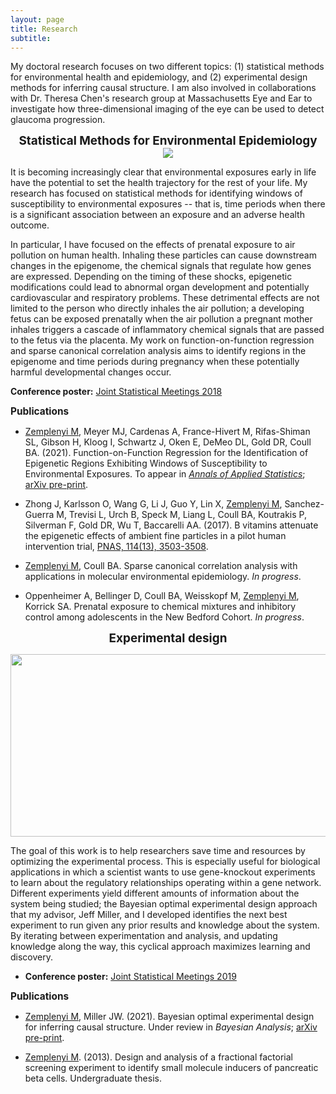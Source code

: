 ```yaml
---
layout: page
title: Research
subtitle: 
---
```


<!-- <i> Selected publications by topic listed below. A full list of publications is available <a href="https://scholar.google.com/citations?user=Pb7FyDkAAAAJ&hl=en">here</a>.</i> -->

My doctoral research focuses on two different topics: (1) statistical methods for environmental health and epidemiology, and (2) experimental design methods for inferring causal structure. I am also involved in collaborations with Dr. Theresa Chen's research group at Massachusetts Eye and Ear to investigate how three-dimensional imaging of the eye can be used to detect glaucoma progression.   

<center> <strong style="font-size: 135%;"> Statistical Methods for Environmental Epidemiology</strong>  </center>  
  
<center> 
<img src="https://mzemplenyi.github.io/img/environmental_epi.PNG"
     style="height:auto;">
</center>  


It is becoming increasingly clear that environmental exposures early in life have the potential to set the health trajectory for the rest of your life. My research has focused on statistical methods for identifying windows of susceptibility to environmental exposures -- that is, time periods when there is a significant association between an exposure and an adverse health outcome.  
  
  
In particular, I have focused on the effects of prenatal exposure to air pollution on human health. Inhaling these particles can cause downstream changes in the epigenome, the chemical signals that regulate how genes are expressed. Depending on the timing of these shocks, epigenetic modifications could lead to abnormal organ development and potentially cardiovascular and respiratory problems. These detrimental effects are not limited to the person who directly inhales the air pollution; a developing fetus can be exposed prenatally when the air pollution a pregnant mother inhales triggers a cascade of inflammatory chemical signals that are passed to the fetus via the placenta.  My work on function-on-function regression and sparse canonical correlation analysis aims to identify regions in the epigenome and time periods during pregnancy when these potentially harmful developmental changes occur. 
  


**Conference poster:** <a href="https://mzemplenyi.github.io/img/JSM2018_FFR_poster.pdf">Joint Statistical Meetings 2018</a>

<strong style="font-size: 110%;"> Publications </strong>   

+ <u>Zemplenyi M</u>, Meyer MJ, Cardenas A, France-Hivert M, Rifas-Shiman SL, Gibson H, Kloog I, Schwartz J, Oken E, DeMeo DL, Gold DR, Coull BA. (2021). Function-on-Function Regression for the Identification of Epigenetic Regions Exhibiting Windows of Susceptibility to Environmental Exposures. To appear in <a href = "https://imstat.org/journals-and-publications/annals-of-applied-statistics/annals-of-applied-statistics-next-issues/"><i>Annals of Applied Statistics</i></a>; <a href="https://arxiv.org/abs/1912.07359">arXiv pre-print</a>.

+ Zhong J, Karlsson O, Wang G, Li J, Guo Y, Lin X, <u>Zemplenyi M</u>, Sanchez-Guerra M, Trevisi L, Urch B, Speck M, Liang L, Coull BA, Koutrakis P, Silverman F, Gold DR, Wu T, Baccarelli AA. (2017). B vitamins attenuate the epigenetic effects of ambient fine particles in a pilot human intervention trial, <a href="https://www.pnas.org/content/114/13/3503">PNAS, 114(13), 3503-3508</a>. 

+ <u>Zemplenyi M</u>, Coull BA. Sparse canonical correlation analysis with applications in molecular environmental epidemiology. <i>In progress</i>.

+ Oppenheimer A, Bellinger D, Coull BA, Weisskopf M, <u>Zemplenyi M</u>, Korrick SA. Prenatal exposure to chemical mixtures and inhibitory control among adolescents in the New Bedford Cohort. <i>In progress</i>.


<center> <strong style="font-size: 135%;"> Experimental design </strong>  

<img src="https://mzemplenyi.github.io/img/OED_cycle.PNG"
     width="624" height="292" />
</center>  
  
The goal of this work is to help researchers save time and resources by optimizing the experimental process. This is especially useful for biological applications in which a scientist wants to use gene-knockout experiments to learn about the regulatory relationships operating within a gene network. Different experiments yield different amounts of information about the system being studied; the Bayesian optimal experimental design approach that my advisor, Jeff Miller, and I developed identifies the next best experiment to run given any prior results and knowledge about the system. By iterating between experimentation and analysis, and updating knowledge along the way, this cyclical approach maximizes learning and discovery.   


+ **Conference poster:** <a href="https://mzemplenyi.github.io/img/OED_poster.pdf">Joint Statistical Meetings 2019</a>

<strong style="font-size: 110%;"> Publications </strong> 

+ <u>Zemplenyi M</u>, Miller JW. (2021). Bayesian optimal experimental design for inferring causal structure. Under review in <i>Bayesian Analysis</i>; <a href="https://arxiv.org/abs/2103.15229">arXiv pre-print</a>.

+ <u>Zemplenyi M</u>. (2013). Design and analysis of a fractional factorial screening experiment to identify small molecule inducers of pancreatic beta cells. Undergraduate thesis.


<!-- 
<center> <strong style="font-size: 135%;"> Causal mediation analysis </strong> </center>
Instead of focusing on the total effect of an exposure (e.g. HIV status) on outcome (e.g. age of sexual maturity), one may also be interested in understanding the effect through some intermediate variable (e.g. height). Causal queries of this type require stringent assumptions about the relationships between these variables that may not hold in the absence of a randomized trial (e.g. socioeconomic status may induce an association between HIV status and height). The methods developed here seek to clarify and relax the assumptions needed for identification of causal effects.

<strong style="font-size: 110%;"> Publications </strong> 

+ <u>Fulcher, I. R.</u>, Tchetgen Tchetgen E. J., & Williams, P. L. (2017). Mediation analysis for censored survival
data under an accelerated failure time model. <a href="http://journals.lww.com/epidem/Citation/2017/09000/Mediation_Analysis_for_Censored_Survival_Data.5.aspx">Epidemiology, 28(5), 660-666</a>. 

+ <u>Fulcher, I. R.</u>, Shi, X., & Tchetgen Tchetgen, E. J. (2019). Estimation of natural indirect effects robust
to unmeasured confounding and mediator measurement error. <a href="https://journals.lww.com/epidem/Abstract/2019/11000/Estimation_of_Natural_Indirect_Effects_Robust_to.8.aspx">Epidemiology, 30(6), 825-834</a>.

+ <u>Fulcher, I. R.</u>, Shpitser, I., & Tchetgen Tchetgen, E. J. (2019). Robust inference on population indirect causal effects: the generalized front-door criterion. <a href="https://rss.onlinelibrary.wiley.com/doi/full/10.1111/rssb.12345"> Journal of Royal Statistics Society Series B, 82(1), 199-214</a>.

<strong style="font-size: 110%;"> Additional materials </strong> 

+ **Conference presentations:** <a href="https://isabelfulcher.github.io/img/jsm2017.pdf">JSM 2017 presentation</a>; <a href="https://isabelfulcher.github.io/img/enar2018.pdf">ENAR 2018 presentation</a>; <a href="https://isabelfulcher.github.io/img/acic2018.pdf">ACIC 2018 poster</a>; <a href="https://isabelfulcher.github.io/img/enar2019.pdf">ENAR 2019 presentation</a>

+ **Software:** <a href="https://isabelfulcher.github.io/frontdoorpiie/">frontdoorpiie</a> R package  <br /> <br />

<center> <strong style="font-size: 135%;"> Network causal effects </strong>  </center>
This work provides methodology to estimate network causal effects in the presence of arbitrary forms of interference, whereby the outcome of one individual may depend on interventions received by other individuals; and long range dependence, whereby outcomes for any two individuals in the network may be dependent. We apply our methods to a sexual and injection drug use network to evaluate the effect of incarceration on HIV and STI transmission.

+ Tchetgen Tchetgen, E. J., <u>Fulcher, I. R.</u>, and Shpitser, I. (2018). Auto-g-computation of causal effects on a
network. In revision. <a href="https://arxiv.org/abs/1709.01577">arXiv preprint arXiv:1709.01577</a>. <br /> <br />

<center> <strong style="font-size: 135%;"> Sexual and reproductive health </strong> </center> 
I work with several national and global organizations that aim to improve the delivery of sexual and reproductive health to vulnerable populations. The goal of my work is to support and grow  research efforts through the use of causal inference and data science. 

+ Janiak, E., <u>Fulcher, I. R.</u>, ..., & Goldberg, A. (2019). Impact of Massachusetts’ parental involvement law
on procedural timing among adolescents seeking abortion. <a href="https://journals.lww.com/greenjournal/Fulltext/2019/05000/Massachusetts__Parental_Consent_Law_and_Procedural.19.aspx">Obstetrics & Gynecology, 133(5), 978</a>. <i> See awesome <a href="https://www.plannedparenthoodaction.org/uploads/filer_public/80/d6/80d62544-5038-4e81-a6de-de013f3abb78/minors_infographic_v9.pdf">infographic</a> for summary of results. </i>

+ <u>Fulcher, I. R.</u>, Hedt, K., Marealle, S., Abdalla O., Tibaijuka, J., Hoffman, R., Layer, E., Mitchell, M., and Hedt-Gauthier, B. (2020). Errors in estimated gestational ages reduce the likelihood of health facility deliveries: results from an observational cohort study in Zanzibar. <a href="https://bmchealthservres.biomedcentral.com/articles/10.1186/s12913-020-4904-5">BMC Health Services Research</a>.
 -->
